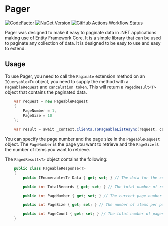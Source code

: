 # Pager

[![CodeFactor](https://www.codefactor.io/repository/github/matindewet/pager/badge)](https://www.codefactor.io/repository/github/matindewet/pager)
[![NuGet Version](https://img.shields.io/nuget/v/MatinDeWet.Pager)](https://www.nuget.org/packages/MatinDeWet.Pager) 
[![GitHub Actions Workflow Status](https://img.shields.io/github/actions/workflow/status/MatinDeWet/Pager/dotnet.yml)](https://github.com/MatinDeWet/Pager)

Pager was designed to make it easy to paginate data in .NET applications making use of Entity Framework Core. It is a simple library that can be used to paginate any collection of data. It is designed to be easy to use and easy to extend.

## Usage
To use Pager, you need to call the `Paginate` extension method on an `IQueryable<T>` object, you need to supply the method with a `PageableRequest` and `cancelation token`. This will return a `PagedResult<T>` object that contains the paginated data.

```C#
    var request = new PageableRequest
    {
        PageNumber = 1,
        PageSize = 10
    };

    var result = await _context.Clients.ToPageableListAsync(request, cancellationtoken);
```
You can specify the page number and the page size in the `PageableRequest` object. The `PageNumber` is the page you want to retrieve and the `PageSize` is the number of items you want to retrieve.

The `PagedResult<T>` object contains the following:
```C#
    public class PageableResponse<T>
    {
        public IEnumerable<T> Data { get; set; } // The data for the current page

        public int TotalRecords { get; set; } // The total number of records in the collection

        public int PageNumber { get; set; } // The current page number

        public int PageSize { get; set; } // The number of items per page

        public int PageCount { get; set; } // The total number of pages
    }
```
